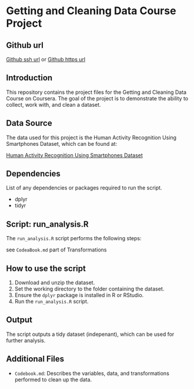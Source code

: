 # Getting and Cleaning Data Course Project

## Github url
[Github ssh url](git@github.com:ming-git/gettidydata.git) or
[Github https url](https://github.com/ming-git/gettidydata.git)
## Introduction

This repository contains the project files for the Getting and Cleaning Data Course on Coursera. The goal of the project is to demonstrate the ability to collect, work with, and clean a dataset.

## Data Source

The data used for this project is the Human Activity Recognition Using Smartphones Dataset, which can be found at:

[Human Activity Recognition Using Smartphones Dataset](http://archive.ics.uci.edu/ml/datasets/Human+Activity+Recognition+Using+Smartphones)

## Dependencies

List of any dependencies or packages required to run the script.
- dplyr
- tidyr

## Script: run_analysis.R

The `run_analysis.R` script performs the following steps:

see `CodeaBook.md` part of Transformations

## How to use the script

1. Download and unzip the dataset.
2. Set the working directory to the folder containing the dataset.
3. Ensure the `dplyr` package is installed in R or RStudio.
4. Run the `run_analysis.R` script.

## Output

The script outputs a tidy dataset (indepenant), which can be used for further analysis.

## Additional Files

- `Codebook.md`: Describes the variables, data, and transformations performed to clean up the data.
